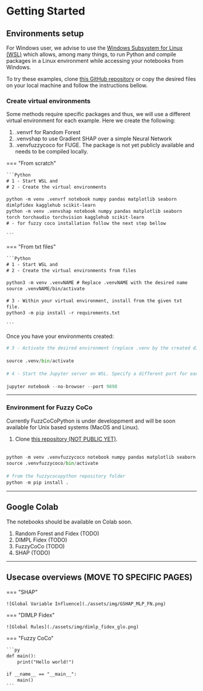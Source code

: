 # Getting Started

## Environments setup

For Windows user, we advise to use the [Windows Subsystem for Linux (WSL)](https://learn.microsoft.com/en-us/windows/wsl/install) which allows, among many things, to run Python and compile packages in a Linux environment while accessing your notebooks from Windows. 

To try these examples, clone [this GitHub repository](https://github.com/ThibaultSchowing/IMPTOX_XAI.git) or copy the desired files on your local machine and follow the instructions bellow. 




### Create virtual environments  

Some methods require specific packages and thus, we will use a different virtual environment for each example. Here we create the following: 
1. .venvrf for Random Forest
2. .venvshap to use Gradient SHAP over a simple Neural Network
3. .venvfuzzycoco for FUGE. The package is not yet publicly available and needs to be compiled locally. 

=== "From scratch"

    ```Python
    # 1 - Start WSL and
    # 2 - Create the virtual environments

    python -m venv .venvrf notebook numpy pandas matplotlib seaborn dimlpfidex kagglehub scikit-learn
    python -m venv .venvshap notebook numpy pandas matplotlib seaborn torch torchaudio torchvision kagglehub scikit-learn
    # - for fuzzy coco installation follow the next step bellow

    ```

=== "From txt files"

    ```Python
    # 1 - Start WSL and
    # 2 - Create the virtual environments from files

    python3 -m venv .venvNAME # Replace .venvNAME with the desired name
    source .venvNAME/bin/activate

    # 3 - Within your virtual environment, install from the given txt file. 
    python3 -m pip install -r requirements.txt

    ```

Once you have your environments created:

```Python
# 3 - Activate the desired environment (replace .venv by the created directory)

source .venv/bin/activate

# 4 - Start the Jupyter server on WSL. Specify a different port for each environment if you run them in parallel

jupyter notebook --no-browser --port 9898

```

---

### Environment for Fuzzy CoCo

Currently FuzzCoCoPython is under developpment and will be soon available for Unix based systems (MacOS and Linux). 

1. Clone [this repository (NOT PUBLIC YET)](). 

```python

python -m venv .venvfuzzycoco notebook numpy pandas matplotlib seaborn 
source .venvfuzzycoco/bin/activate 

# from the fuzzycocopython repository folder
python -m pip install .

```

---


## Google Colab

The notebooks should be available on Colab soon.  

1. Random Forest and Fidex (TODO)
2. DIMPL Fidex (TODO)
3. FuzzyCoCo (TODO)
4. SHAP  (TODO)

---



## Usecase overviews (MOVE TO SPECIFIC PAGES)



=== "SHAP"

    ![Global Variable Influence](./assets/img/GSHAP_MLP_FN.png)

    
=== "DIMLP Fidex"

    ![Global Rules](./assets/img/dimlp_fidex_glo.png)
    
=== "Fuzzy CoCo"

    ```py
    def main():
        print("Hello world!")

    if __name__ == "__main__":
        main()
    ```


